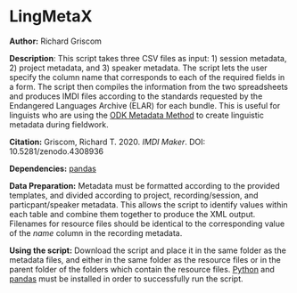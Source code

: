 # LingMetaX
**Author:** Richard Griscom

**Description**: This script takes three CSV files as input: 1) session metadata, 2) project metadata, and 3) speaker metadata. The script lets the user specify the column name that corresponds to each of the required fields in a form. The script then compiles the information from the two spreadsheets and produces IMDI files according to the standards requested by the Endangered Languages Archive (ELAR) for each bundle. This is useful for linguists who are using the [ODK Metadata Method](https://zenodo.org/record/3871516) to create linguistic metadata during fieldwork. 

**Citation:**
Griscom, Richard T. 2020. *IMDI Maker*. DOI: 10.5281/zenodo.4308936 

**Dependencies:** 
[pandas](https://pandas.pydata.org/)

**Data Preparation:** 
Metadata must be formatted according to the provided templates, and divided according to project, recording/session, and particpant/speaker metadata. This allows the script to identify values within each table and combine them together to produce the XML output. Filenames for resource files should be identical to the corresponding value of the *name* column in the recording metadata.

**Using the script:**
Download the script and place it in the same folder as the metadata files, and either in the same folder as the resource files or in the parent folder of the folders which contain the resource files. [Python](https://www.python.org/) and [pandas](https://pandas.pydata.org/) must be installed in order to successfully run the script. 





